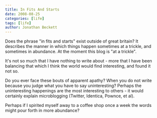 ```yaml
---
title: In Fits And Starts
date: 2008-08-25
categories: [life]
tags: [life]
author: Jonathan Beckett
---
```


Does the phrase "in fits and starts" exist outside of great britain? It describes the manner in which things happen sometimes at a trickle, and sometimes in abundance. At the moment this blog is "at a trickle".

It's not so much that I have nothing to write about - more that I have been balancing that which I think the world would find interesting, and found it not so.

Do you ever face these bouts of apparent apathy? When you do not write because you judge what you have to say uninteresting? Perhaps the uninteresting happenings are the most interesting to others - it would certainly explain microblogging (Twitter, Identica, Pownce, et al).

Perhaps if I spirited myself away to a coffee shop once a week the words might pour forth in more abundance?